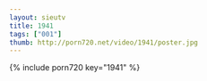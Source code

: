 ```yaml
--- 
layout: sieutv
title: 1941
tags: ["001"]
thumb: http://porn720.net/video/1941/poster.jpg
---
```

{% include porn720 key="1941" %} 
